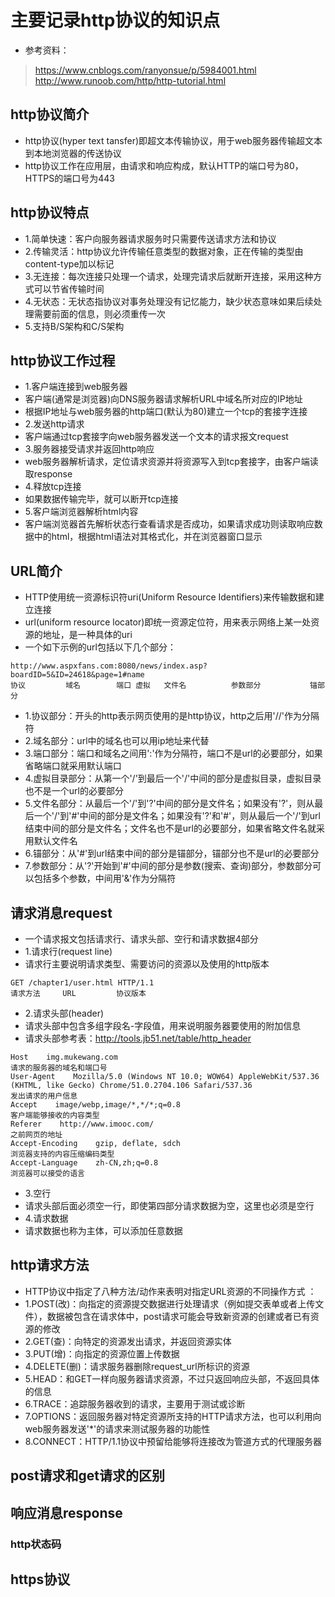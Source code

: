 # 主要记录http协议的知识点

* 参考资料：
> https://www.cnblogs.com/ranyonsue/p/5984001.html
> http://www.runoob.com/http/http-tutorial.html

## http协议简介
* http协议(hyper text tansfer)即超文本传输协议，用于web服务器传输超文本到本地浏览器的传送协议
* http协议工作在应用层，由请求和响应构成，默认HTTP的端口号为80，HTTPS的端口号为443


## http协议特点
* 1.简单快速：客户向服务器请求服务时只需要传送请求方法和协议
* 2.传输灵活：http协议允许传输任意类型的数据对象，正在传输的类型由content-type加以标记
* 3.无连接：每次连接只处理一个请求，处理完请求后就断开连接，采用这种方式可以节省传输时间
* 4.无状态：无状态指协议对事务处理没有记忆能力，缺少状态意味如果后续处理需要前面的信息，则必须重传一次
* 5.支持B/S架构和C/S架构


## http协议工作过程
* 1.客户端连接到web服务器
* 客户端(通常是浏览器)向DNS服务器请求解析URL中域名所对应的IP地址
* 根据IP地址与web服务器的http端口(默认为80)建立一个tcp的套接字连接
* 2.发送http请求
* 客户端通过tcp套接字向web服务器发送一个文本的请求报文request
* 3.服务器接受请求并返回http响应
* web服务器解析请求，定位请求资源并将资源写入到tcp套接字，由客户端读取response
* 4.释放tcp连接
* 如果数据传输完毕，就可以断开tcp连接
* 5.客户端浏览器解析html内容
* 客户端浏览器首先解析状态行查看请求是否成功，如果请求成功则读取响应数据中的html，根据html语法对其格式化，并在浏览器窗口显示


## URL简介
* HTTP使用统一资源标识符uri(Uniform Resource Identifiers)来传输数据和建立连接
* url(uniform resource locator)即统一资源定位符，用来表示网络上某一处资源的地址，是一种具体的uri
* 一个如下示例的url包括以下几个部分：
```
http://www.aspxfans.com:8080/news/index.asp?boardID=5&ID=24618&page=1#name
协议         域名        端口 虚拟   文件名          参数部分           锚部分
```
* 1.协议部分：开头的http表示网页使用的是http协议，http之后用'//'作为分隔符
* 2.域名部分：url中的域名也可以用ip地址来代替
* 3.端口部分：端口和域名之间用':'作为分隔符，端口不是url的必要部分，如果省略端口就采用默认端口
* 4.虚拟目录部分：从第一个'/'到最后一个'/'中间的部分是虚拟目录，虚拟目录也不是一个url的必要部分
* 5.文件名部分：从最后一个'/'到'?'中间的部分是文件名；如果没有'?'，则从最后一个'/'到'#'中间的部分是文件名；如果没有'?'和'#'，则从最后一个'/'到url结束中间的部分是文件名；文件名也不是url的必要部分，如果省略文件名就采用默认文件名
* 6.锚部分：从'#'到url结束中间的部分是锚部分，锚部分也不是url的必要部分
* 7.参数部分：从'?'开始到'#'中间的部分是参数(搜索、查询)部分，参数部分可以包括多个参数，中间用'&'作为分隔符


## 请求消息request
* 一个请求报文包括请求行、请求头部、空行和请求数据4部分
* 1.请求行(request line)
* 请求行主要说明请求类型、需要访问的资源以及使用的http版本
```
GET /chapter1/user.html HTTP/1.1
请求方法     URL         协议版本    
```
* 2.请求头部(header)
* 请求头部中包含多组字段名-字段值，用来说明服务器要使用的附加信息
* 请求头部参考表：http://tools.jb51.net/table/http_header
```
Host    img.mukewang.com
请求的服务器的域名和端口号
User-Agent    Mozilla/5.0 (Windows NT 10.0; WOW64) AppleWebKit/537.36 (KHTML, like Gecko) Chrome/51.0.2704.106 Safari/537.36
发出请求的用户信息
Accept    image/webp,image/*,*/*;q=0.8
客户端能够接收的内容类型
Referer    http://www.imooc.com/
之前网页的地址
Accept-Encoding    gzip, deflate, sdch
浏览器支持的内容压缩编码类型
Accept-Language    zh-CN,zh;q=0.8
浏览器可以接受的语言
```
* 3.空行
* 请求头部后面必须空一行，即使第四部分请求数据为空，这里也必须是空行
* 4.请求数据
* 请求数据也称为主体，可以添加任意数据


## http请求方法
* HTTP协议中指定了八种方法/动作来表明对指定URL资源的不同操作方式 ：
* 1.POST(改)：向指定的资源提交数据进行处理请求（例如提交表单或者上传文件），数据被包含在请求体中，post请求可能会导致新资源的创建或者已有资源的修改
* 2.GET(查)：向特定的资源发出请求，并返回资源实体
* 3.PUT(增)：向指定的资源位置上传数据
* 4.DELETE(删)：请求服务器删除request_url所标识的资源
* 5.HEAD：和GET一样向服务器请求资源，不过只返回响应头部，不返回具体的信息
* 6.TRACE：追踪服务器收到的请求，主要用于测试或诊断
* 7.OPTIONS：返回服务器对特定资源所支持的HTTP请求方法，也可以利用向web服务器发送'\*'的请求来测试服务器的功能性
* 8.CONNECT：HTTP/1.1协议中预留给能够将连接改为管道方式的代理服务器


## post请求和get请求的区别


## 响应消息response


### http状态码


## https协议